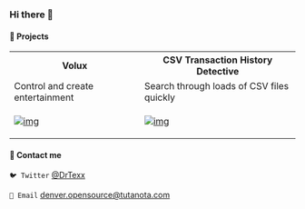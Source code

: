 ### Hi there 👋

#### 🤖 Projects

<table>
  <tr>
    <th>Volux</th>
    <th>CSV Transaction History Detective</th>
  </tr>
  <tr>
    <td>Control and create entertainment</td>
    <td>Search through loads of CSV files quickly</td>
  </tr>
  <tr>
    <td>

[![img](https://i.imgur.com/08MaUYg.gif)](https://gitlab.com/volux/volux)
    </td>
    <td>
        [![img](https://external-content.duckduckgo.com/iu/?u=http%3A%2F%2F1.bp.blogspot.com%2F-YjrYkQhI5vk%2FUdY0OyvXXuI%2FAAAAAAAAbpU%2FzJXzNn_HNOQ%2Fs400%2Fpaperwork%2Bgif.gif&f=1&nofb=1&ipt=e4468bdab0a314494fdd98c950805e4802079d5e23cb71f5771a69561f2ff5bf&ipo=images)](https://gitlab.com/DrTexx/csv-transaction-history-detective)
    </td>
  </tr>
</table>

#### 🌱 Contact me

`🐦 Twitter` [@DrTexx](https://twitter.com/DrTexx)

`📨 Email` [denver.opensource@tutanota.com](mailto:denver.opensource@tutanota.com)

<!--
**DrTexx/DrTexx** is a ✨ _special_ ✨ repository because its `README.md` (this file) appears on your GitHub profile.

Here are some ideas to get you started:

- 🔭 I’m currently working on ...
- 🌱 I’m currently learning ...
- 👯 I’m looking to collaborate on ...
- 🤔 I’m looking for help with ...
- 💬 Ask me about ...
- 📫 How to reach me: ...
- 😄 Pronouns: ...
- ⚡ Fun fact: ...
-->
